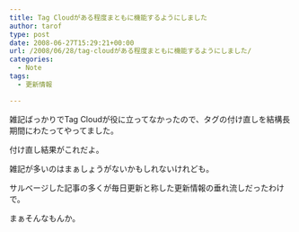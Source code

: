 ```yaml
---
title: Tag Cloudがある程度まともに機能するようにしました
author: tarof
type: post
date: 2008-06-27T15:29:21+00:00
url: /2008/06/28/tag-cloudがある程度まともに機能するようにしました/
categories:
  - Note
tags:
  - 更新情報

---
```

雑記ばっかりでTag Cloudが役に立ってなかったので、タグの付け直しを結構長期間にわたってやってました。

付け直し結果がこれだよ。

雑記が多いのはまぁしょうがないかもしれないけれども。
  
サルベージした記事の多くが毎日更新と称した更新情報の垂れ流しだったわけで。

まぁそんなもんか。
